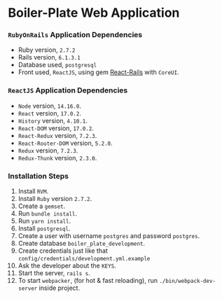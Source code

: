 # Boiler-Plate Web Application

### **`RubyOnRails`** Application Dependencies

- Ruby version, `2.7.2`
- Rails version, `6.1.3.1`
- Database used, `postgresql`
- Front used, `ReactJS`, using gem [React-Rails](https://github.com/reactjs/react-rails) with `CoreUI`.

### **`ReactJS`** Application Dependencies

- `Node` version, `14.16.0`.
- `React` version, `17.0.2`.
- `History` version, `4.10.1`.
- `React-DOM` version, `17.0.2`.
- `React-Redux` version, `7.2.3`.
- `React-Router-DOM` version, `5.2.0`.
- `Redux` version, `7.2.3`.
- `Redux-Thunk` version, `2.3.0`.

### Installation Steps

1. Install `RVM`.
2. Install `Ruby` version `2.7.2`.
3. Create a `gemset`.
4. Run `bundle install`.
5. Run `yarn install`.
6. Install `postgresql`.
7. Create a user with username `postgres` and password `postgres`.
8. Create database `boiler_plate_development`.
9. Create credentials just like that   `config/credentials/development.yml.example`
10. Ask the developer about the `KEYS`.
11. Start the server, `rails s`.
12. To start `webpacker`, (for hot & fast reloading), run `./bin/webpack-dev-server` inside project.
